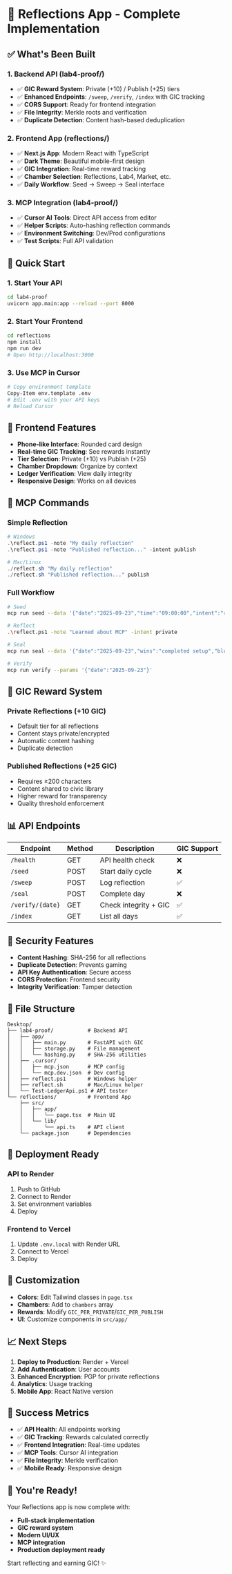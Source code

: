 # 🎉 Reflections App - Complete Implementation

## ✅ What's Been Built

### 1. **Backend API** (lab4-proof/)
- ✅ **GIC Reward System**: Private (+10) / Publish (+25) tiers
- ✅ **Enhanced Endpoints**: `/sweep`, `/verify`, `/index` with GIC tracking
- ✅ **CORS Support**: Ready for frontend integration
- ✅ **File Integrity**: Merkle roots and verification
- ✅ **Duplicate Detection**: Content hash-based deduplication

### 2. **Frontend App** (reflections/)
- ✅ **Next.js App**: Modern React with TypeScript
- ✅ **Dark Theme**: Beautiful mobile-first design
- ✅ **GIC Integration**: Real-time reward tracking
- ✅ **Chamber Selection**: Reflections, Lab4, Market, etc.
- ✅ **Daily Workflow**: Seed → Sweep → Seal interface

### 3. **MCP Integration** (lab4-proof/)
- ✅ **Cursor AI Tools**: Direct API access from editor
- ✅ **Helper Scripts**: Auto-hashing reflection commands
- ✅ **Environment Switching**: Dev/Prod configurations
- ✅ **Test Scripts**: Full API validation

## 🚀 Quick Start

### 1. Start Your API
```bash
cd lab4-proof
uvicorn app.main:app --reload --port 8000
```

### 2. Start Your Frontend
```bash
cd reflections
npm install
npm run dev
# Open http://localhost:3000
```

### 3. Use MCP in Cursor
```bash
# Copy environment template
Copy-Item env.template .env
# Edit .env with your API keys
# Reload Cursor
```

## 📱 Frontend Features

- **Phone-like Interface**: Rounded card design
- **Real-time GIC Tracking**: See rewards instantly
- **Tier Selection**: Private (+10) vs Publish (+25)
- **Chamber Dropdown**: Organize by context
- **Ledger Verification**: View daily integrity
- **Responsive Design**: Works on all devices

## 🔧 MCP Commands

### Simple Reflection
```powershell
# Windows
.\reflect.ps1 -note "My daily reflection"
.\reflect.ps1 -note "Published reflection..." -intent publish

# Mac/Linux
./reflect.sh "My daily reflection"
./reflect.sh "Published reflection..." publish
```

### Full Workflow
```bash
# Seed
mcp run seed --data '{"date":"2025-09-23","time":"09:00:00","intent":"reflect"}'

# Reflect
.\reflect.ps1 -note "Learned about MCP" -intent private

# Seal
mcp run seal --data '{"date":"2025-09-23","wins":"completed setup","blocks":"none","tomorrow_intent":"iterate"}'

# Verify
mcp run verify --params '{"date":"2025-09-23"}'
```

## 🎯 GIC Reward System

### Private Reflections (+10 GIC)
- Default tier for all reflections
- Content stays private/encrypted
- Automatic content hashing
- Duplicate detection

### Published Reflections (+25 GIC)
- Requires ≥200 characters
- Content shared to civic library
- Higher reward for transparency
- Quality threshold enforcement

## 📊 API Endpoints

| Endpoint | Method | Description | GIC Support |
|----------|--------|-------------|-------------|
| `/health` | GET | API health check | ❌ |
| `/seed` | POST | Start daily cycle | ❌ |
| `/sweep` | POST | Log reflection | ✅ |
| `/seal` | POST | Complete day | ❌ |
| `/verify/{date}` | GET | Check integrity + GIC | ✅ |
| `/index` | GET | List all days | ✅ |

## 🔐 Security Features

- **Content Hashing**: SHA-256 for all reflections
- **Duplicate Detection**: Prevents gaming
- **API Key Authentication**: Secure access
- **CORS Protection**: Frontend security
- **Integrity Verification**: Tamper detection

## 📁 File Structure

```
Desktop/
├── lab4-proof/           # Backend API
│   ├── app/
│   │   ├── main.py       # FastAPI with GIC
│   │   ├── storage.py    # File management
│   │   └── hashing.py    # SHA-256 utilities
│   ├── .cursor/
│   │   ├── mcp.json      # MCP config
│   │   └── mcp.dev.json  # Dev config
│   ├── reflect.ps1       # Windows helper
│   ├── reflect.sh        # Mac/Linux helper
│   └── Test-LedgerApi.ps1 # API tester
└── reflections/          # Frontend App
    ├── src/
    │   ├── app/
    │   │   └── page.tsx  # Main UI
    │   └── lib/
    │       └── api.ts    # API client
    └── package.json      # Dependencies
```

## 🚀 Deployment Ready

### API to Render
1. Push to GitHub
2. Connect to Render
3. Set environment variables
4. Deploy

### Frontend to Vercel
1. Update `.env.local` with Render URL
2. Connect to Vercel
3. Deploy

## 🎨 Customization

- **Colors**: Edit Tailwind classes in `page.tsx`
- **Chambers**: Add to `chambers` array
- **Rewards**: Modify `GIC_PER_PRIVATE`/`GIC_PER_PUBLISH`
- **UI**: Customize components in `src/app/`

## 📈 Next Steps

1. **Deploy to Production**: Render + Vercel
2. **Add Authentication**: User accounts
3. **Enhanced Encryption**: PGP for private reflections
4. **Analytics**: Usage tracking
5. **Mobile App**: React Native version

## 🎯 Success Metrics

- ✅ **API Health**: All endpoints working
- ✅ **GIC Tracking**: Rewards calculated correctly
- ✅ **Frontend Integration**: Real-time updates
- ✅ **MCP Tools**: Cursor AI integration
- ✅ **File Integrity**: Merkle verification
- ✅ **Mobile Ready**: Responsive design

## 🎉 You're Ready!

Your Reflections app is now complete with:
- **Full-stack implementation**
- **GIC reward system**
- **Modern UI/UX**
- **MCP integration**
- **Production deployment ready**

Start reflecting and earning GIC! ✨
